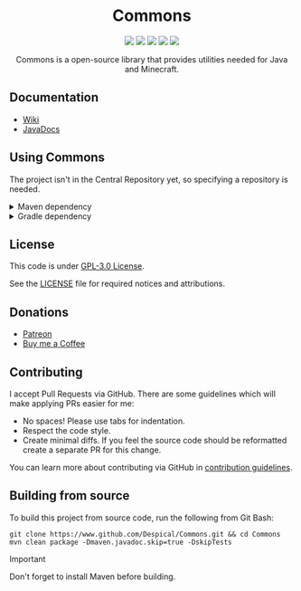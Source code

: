<h1 align="center">Commons</h1>

<div align="center">

[![](https://github.com/Despical/Commons/actions/workflows/build.yml/badge.svg)](https://github.com/Despical/Commons/actions/workflows/build.yml)
[![](https://img.shields.io/github/v/release/Despical/Commons)](https://github.com/Despical/Commons/releases/latest)
[![](https://jitpack.io/v/Despical/Commons.svg)](https://jitpack.io/#Despical/Commons)
[![](https://img.shields.io/badge/License-GPLv3-blue.svg)](../LICENSE)
[![](https://img.shields.io/badge/javadoc-latest-lime.svg)](https://javadoc.jitpack.io/com/github/Despical/Commons/latest/javadoc/index.html)

Commons is a open-source library that provides utilities needed for Java and Minecraft.

</div>

## Documentation
- [Wiki](https://github.com/Despical/Commons/wiki)
- [JavaDocs](https://javadoc.jitpack.io/com/github/Despical/Commons/latest/javadoc/index.html)

## Using Commons
The project isn't in the Central Repository yet, so specifying a repository is needed.<br>

<details>
<summary>Maven dependency</summary>

```xml
<repository>
    <id>jitpack.io</id>
    <url>https://jitpack.io</url>
</repository>
```
```xml
<dependency>
    <groupId>com.github.Despical</groupId>
    <artifactId>Commons</artifactId>
    <version>1.8.4</version>
</dependency>
```

</details>

<details>
<summary>Gradle dependency</summary>

```
repositories {
    maven { url 'https://jitpack.io' }
}
```
```
dependencies {
    implementation 'com.github.Despical:Commons:1.8.4'
}
```

</details>

## License
This code is under [GPL-3.0 License](http://www.gnu.org/licenses/gpl-3.0.html).

See the [LICENSE](https://github.com/Despical/Commons/blob/master/LICENSE) file for required notices and attributions.

## Donations
- [Patreon](https://www.patreon.com/despical)
- [Buy me a Coffee](https://www.buymeacoffee.com/despical)

## Contributing

I accept Pull Requests via GitHub. There are some guidelines which will make applying PRs easier for me:
+ No spaces! Please use tabs for indentation.
+ Respect the code style.
+ Create minimal diffs. If you feel the source code should be reformatted create a separate PR for this change.

You can learn more about contributing via GitHub in [contribution guidelines](https://github.com/Despical/Commons/blob/master/CONTRIBUTING.md).

## Building from source
To build this project from source code, run the following from Git Bash:
```
git clone https://www.github.com/Despical/Commons.git && cd Commons
mvn clean package -Dmaven.javadoc.skip=true -DskipTests
```

> [!IMPORTANT]  
> Don't forget to install Maven before building.
